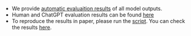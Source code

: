 * We provide [automatic evaluaition results](eval_metric_hDe.csv) of all model outputs.
* Human and ChatGPT evaluation results can be found [here](hDe-human_chatGPT_annotation.csv)
* To reproduce the results in paper, please run the [script](hDe_results.py). You can check the results [here](outputs/).
